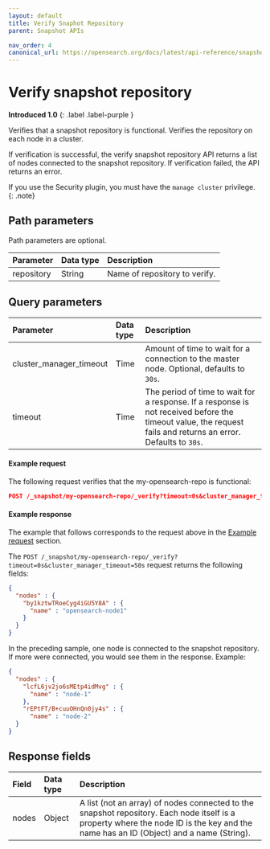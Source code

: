 ```yaml
---
layout: default
title: Verify Snaphot Repository
parent: Snapshot APIs

nav_order: 4
canonical_url: https://opensearch.org/docs/latest/api-reference/snapshots/verify-snapshot-repository/
---
```


# Verify snapshot repository
**Introduced 1.0**
{: .label .label-purple }

Verifies that a snapshot repository is functional. Verifies the repository on each node in a cluster.

If verification is successful, the verify snapshot repository API returns a list of nodes connected to the snapshot repository. If verification failed, the API returns an error.

If you use the Security plugin, you must have the `manage cluster` privilege.
{: .note}

## Path parameters

Path parameters are optional. 

| Parameter | Data type | Description | 
:--- | :--- | :---
| repository | String | Name of repository to verify. |

## Query parameters

| Parameter | Data type | Description | 
:--- | :--- | :---
| cluster_manager_timeout | Time | Amount of time to wait for a connection to the master node. Optional, defaults to `30s`. |
| timeout | Time | The period of time to wait for a response. If a response is not received before the timeout value, the request fails and returns an error. Defaults to `30s`. |

#### Example request

The following request verifies that the my-opensearch-repo is functional:

````json
POST /_snapshot/my-opensearch-repo/_verify?timeout=0s&cluster_manager_timeout=50s
````

#### Example response

The example that follows corresponds to the request above in the [Example request](#example-request) section.

The `POST /_snapshot/my-opensearch-repo/_verify?timeout=0s&cluster_manager_timeout=50s` request returns the following fields:

````json
{
  "nodes" : {
    "by1kztwTRoeCyg4iGU5Y8A" : {
      "name" : "opensearch-node1"
    }
  }
}
````

In the preceding sample, one node is connected to the snapshot repository. If more were connected, you would see them in the response. Example:

````json
{
  "nodes" : {
    "lcfL6jv2jo6sMEtp4idMvg" : {
      "name" : "node-1"
    },
    "rEPtFT/B+cuuOHnQn0jy4s" : {
      "name" : "node-2"
  }
}
````

## Response fields

| Field | Data type | Description | 
:--- | :--- | :---
| nodes | Object | A list (not an array) of nodes connected to the snapshot repository. Each node itself is a property where the node ID is the key and the name has an ID (Object) and a name (String). |